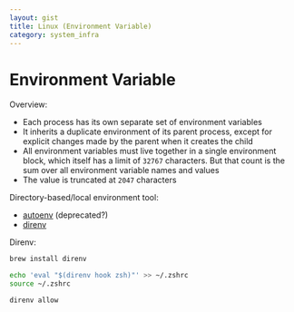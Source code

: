 ```yaml
---
layout: gist
title: Linux (Environment Variable)
category: system_infra
---
```


# Environment Variable

Overview:
- Each process has its own separate set of environment variables
- It inherits a duplicate environment of its parent process, except for explicit changes made by the parent when it creates the child
- All environment variables must live together in a single environment block, which itself has a limit of `32767` characters. But that count is the sum over all environment variable names and values
- The value is truncated at `2047` characters

Directory-based/local environment tool:
- [autoenv](https://github.com/kennethreitz/autoenv) (deprecated?)
- [direnv](https://direnv.net/)

Direnv:
```bash
brew install direnv

echo 'eval "$(direnv hook zsh)"' >> ~/.zshrc
source ~/.zshrc

direnv allow
```